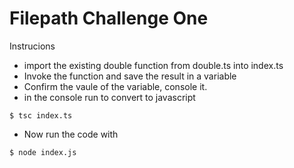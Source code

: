# Filepath Challenge One
Instrucions
* import the existing double function from double.ts into index.ts
* Invoke the function and save the result in a variable
* Confirm the vaule of the variable, console it.
* in the console run to convert to javascript
```
$ tsc index.ts
```
* Now run the code with
```
$ node index.js
```
